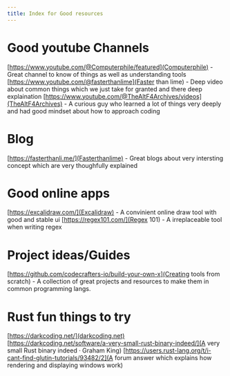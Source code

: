 ```yaml
---
title: Index for Good resources
---
```


# Good youtube Channels
[https://www.youtube.com/@Computerphile/featured](Computerphile) - Great channel to know of things as well as understanding tools
[https://www.youtube.com/@fasterthanlime](Faster than lime) - Deep video about common things which we just take for granted and there deep explaination
[https://www.youtube.com/@TheAltF4Archives/videos](TheAltF4Archives) - A curious guy who learned a lot of things very deeply and had good mindset about how to approach coding

# Blog
[https://fasterthanli.me/](Fasterthanlime) - Great blogs about very intersting concept which are very thoughfully explained

# Good online apps
[https://excalidraw.com/](Excalidraw)      - A convinient online draw tool with good and stable ui
[https://regex101.com/](Regex 101)         - A irreplaceable tool when writing regex

# Project ideas/Guides
[https://github.com/codecrafters-io/build-your-own-x](Creating tools from scratch)     - A collection of great projects and resources to make them in common programming langs.


# Rust fun things to try
[https://darkcoding.net/](darkcoding.net)
[https://darkcoding.net/software/a-very-small-rust-binary-indeed/](A very small Rust binary indeed · Graham King)
[https://users.rust-lang.org/t/i-cant-find-glutin-tutorials/93482/2](A forum answer which explains how rendering and displaying windows work)
